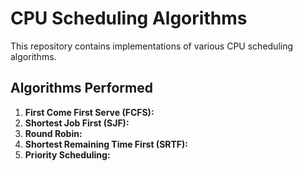 # CPU Scheduling Algorithms

This repository contains implementations of various CPU scheduling algorithms.

## Algorithms Performed
1. **First Come First Serve (FCFS):**
2. **Shortest Job First (SJF):**
3. **Round Robin:**
4. **Shortest Remaining Time First (SRTF):**
5. **Priority Scheduling:**


